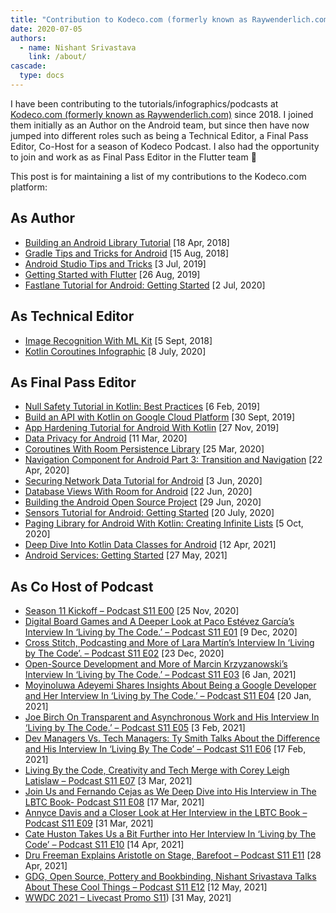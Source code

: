 ```yaml
---
title: "Contribution to Kodeco.com (formerly known as Raywenderlich.com)"
date: 2020-07-05
authors:
  - name: Nishant Srivastava
    link: /about/
cascade:
  type: docs
---
```


I have been contributing to the tutorials/infographics/podcasts at [Kodeco.com (formerly known as Raywenderlich.com)](https://www.kodeco.com/) since 2018. I joined them initially as an Author on the Android team, but since then have now jumped into different roles such as being a Technical Editor, a Final Pass Editor, Co-Host for a season of Kodeco Podcast. I also had the opportunity to join and work as as Final Pass Editor in the Flutter team 🙂

This post is for maintaining a list of my contributions to the Kodeco.com platform:

## As Author

- [Building an Android Library Tutorial](https://www.raywenderlich.com/52-building-an-android-library-tutorial) [18 Apr, 2018]
- [Gradle Tips and Tricks for Android](https://www.raywenderlich.com/5532-gradle-tips-and-tricks-for-android) [15 Aug, 2018]
- [Android Studio Tips and Tricks](https://www.raywenderlich.com/2807578-android-studio-tips-and-tricks) [3 Jul, 2019]
- [Getting Started with Flutter](https://www.raywenderlich.com/4529993-getting-started-with-flutter) [26 Aug, 2019]
- [Fastlane Tutorial for Android: Getting Started](https://www.raywenderlich.com/10187451-fastlane-tutorial-for-android-getting-started) [2 Jul, 2020]

## As Technical Editor

- [Image Recognition With ML Kit](https://www.raywenderlich.com/6064-image-recognition-with-ml-kit) [5 Sept, 2018]
- [Kotlin Coroutines Infographic](https://www.raywenderlich.com/8081891-kotlin-coroutines-infographic) [8 July, 2020]

## As Final Pass Editor

- [Null Safety Tutorial in Kotlin: Best Practices](https://www.raywenderlich.com/436090-null-safety-tutorial-in-kotlin-best-practices) [6 Feb, 2019]
- [Build an API with Kotlin on Google Cloud Platform](https://www.raywenderlich.com/4656683-build-an-api-with-kotlin-on-google-cloud-platform) [30 Sept, 2019]
- [App Hardening Tutorial for Android With Kotlin](https://www.raywenderlich.com/6294778-app-hardening-tutorial-for-android-with-kotlin) [27 Nov, 2019]
- [Data Privacy for Android](https://www.raywenderlich.com/6901838-data-privacy-for-android) [11 Mar, 2020]
- [Coroutines With Room Persistence Library](https://www.raywenderlich.com/7414647-coroutines-with-room-persistence-library) [25 Mar, 2020]
- [Navigation Component for Android Part 3: Transition and Navigation](https://www.raywenderlich.com/8279305-navigation-component-for-android-part-3-transition-and-navigation) [22 Apr, 2020]
- [Securing Network Data Tutorial for Android](https://www.raywenderlich.com/10056112-securing-network-data-tutorial-for-android) [3 Jun, 2020]
- [Database Views With Room for Android](https://www.raywenderlich.com/10194335-database-views-with-room-for-android) [22 Jun, 2020]
- [Building the Android Open Source Project](https://www.raywenderlich.com/10197539-building-the-android-open-source-project) [29 Jun, 2020]
- [Sensors Tutorial for Android: Getting Started](https://www.raywenderlich.com/10838302-sensors-tutorial-for-android-getting-started) [20 July, 2020]
- [Paging Library for Android With Kotlin: Creating Infinite Lists](https://www.raywenderlich.com/12244218-update-to-paging-3-0-library) [5 Oct, 2020]
- [Deep Dive Into Kotlin Data Classes for Android](https://www.raywenderlich.com/20934302-deep-dive-into-kotlin-data-classes-for-android) [12 Apr, 2021]
- [Android Services: Getting Started](https://www.raywenderlich.com/20123726-android-services-getting-started) [27 May, 2021]

## As Co Host of Podcast

- [Season 11 Kickoff – Podcast S11 E00](https://www.kodeco.com/18769867-season-11-kickoff-podcast-s11-e00) [25 Nov, 2020]
- [Digital Board Games and A Deeper Look at Paco Estévez García’s Interview In ‘Living by The Code.’ – Podcast S11 E01](https://www.kodeco.com/19063460-digital-board-games-and-a-deeper-look-at-paco-estevez-garcia-s-interview-in-living-by-the-code-podcast-s11-e01) [9 Dec, 2020]
- [Cross Stitch, Podcasting and More of Lara Martín’s Interview In ‘Living by The Code’. – Podcast S11 E02](https://www.kodeco.com/19381471-cross-stitch-podcasting-and-more-of-lara-martin-s-interview-in-living-by-the-code-podcast-s11-e02) [23 Dec, 2020]
- [Open-Source Development and More of Marcin Krzyzanowski’s Interview In ‘Living by The Code.’ – Podcast S11 E03](https://www.kodeco.com/19722175-open-source-development-and-more-of-marcin-krzyzanowski-s-interview-in-living-by-the-code-podcast-s11-e03) [6 Jan, 2021]
- [Moyinoluwa Adeyemi Shares Insights About Being a Google Developer and Her Interview In ‘Living by The Code.’ – Podcast S11 E04](https://www.kodeco.com/20161724-moyinoluwa-adeyemi-shares-insights-about-being-a-google-developer-and-her-interview-in-living-by-the-code-podcast-s11-e04) [20 Jan, 2021]
- [Joe Birch On Transparent and Asynchronous Work and His Interview In ‘Living by The Code.’ – Podcast S11 E05](https://www.kodeco.com/20575610-joe-birch-on-transparent-and-asynchronous-work-and-his-interview-in-living-by-the-code-podcast-s11-e05) [3 Feb, 2021]
- [Dev Managers Vs. Tech Managers: Ty Smith Talks About the Difference and His Interview In ‘Living By The Code’ – Podcast S11 E06](https://www.kodeco.com/20895195-dev-managers-vs-tech-managers-ty-smith-talks-about-the-difference-and-his-interview-in-living-by-the-code-podcast-s11-e06) [17 Feb, 2021]
- [Living By the Code, Creativity and Tech Merge with Corey Leigh Latislaw – Podcast S11 E07](https://www.kodeco.com/21087256-living-by-the-code-creativity-and-tech-merge-with-corey-leigh-latislaw-podcast-s11-e07) [3 Mar, 2021]
- [Join Us and Fernando Cejas as We Deep Dive into His Interview in The LBTC Book- Podcast S11 E08](https://www.kodeco.com/21397290-join-us-and-fernando-cejas-as-we-deep-dive-into-his-interview-in-the-lbtc-book-podcast-s11-e08) [17 Mar, 2021]
- [Annyce Davis and a Closer Look at Her Interview in the LBTC Book – Podcast S11 E09](https://www.kodeco.com/21762771-annyce-davis-and-a-closer-look-at-her-interview-in-the-lbtc-book-podcast-s11-e09) [31 Mar, 2021]
- [Cate Huston Takes Us a Bit Further into Her Interview In ‘Living by The Code’ – Podcast S11 E10](https://www.kodeco.com/21989341-cate-huston-takes-us-a-bit-further-into-her-interview-in-living-by-the-code-podcast-s11-e10) [14 Apr, 2021]
- [Dru Freeman Explains Aristotle on Stage, Barefoot – Podcast S11 E11](https://www.kodeco.com/22269687-dru-freeman-explains-aristotle-on-stage-barefoot-podcast-s11-e11) [28 Apr, 2021]
- [GDG, Open Source, Pottery and Bookbinding, Nishant Srivastava Talks About These Cool Things – Podcast S11 E12](https://www.kodeco.com/23575428-gdg-open-source-pottery-and-bookbinding-nishant-srivastava-talks-about-these-cool-things-podcast-s11-e12) [12 May, 2021]
- [WWDC 2021 – Livecast Promo S11](https://www.kodeco.com/24473072-wwdc-2021-livecast-promo-s11)) [31 May, 2021]
